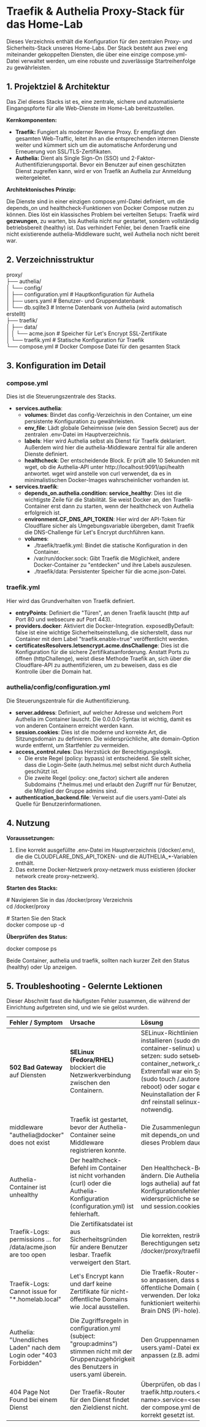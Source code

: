 # **Traefik & Authelia Proxy-Stack für das Home-Lab**

Dieses Verzeichnis enthält die Konfiguration für den zentralen Proxy- und Sicherheits-Stack unseres Home-Labs. Der Stack besteht aus zwei eng miteinander gekoppelten Diensten, die über eine einzige compose.yml-Datei verwaltet werden, um eine robuste und zuverlässige Startreihenfolge zu gewährleisten.

## **1\. Projektziel & Architektur**

Das Ziel dieses Stacks ist es, eine zentrale, sichere und automatisierte Eingangspforte für alle Web-Dienste im Home-Lab bereitzustellen.

**Kernkomponenten:**

* **Traefik:** Fungiert als moderner Reverse Proxy. Er empfängt den gesamten Web-Traffic, leitet ihn an die entsprechenden internen Dienste weiter und kümmert sich um die automatische Anforderung und Erneuerung von SSL/TLS-Zertifikaten.  
* **Authelia:** Dient als Single Sign-On (SSO) und 2-Faktor-Authentifizierungsportal. Bevor ein Benutzer auf einen geschützten Dienst zugreifen kann, wird er von Traefik an Authelia zur Anmeldung weitergeleitet.

**Architektonisches Prinzip:**

Die Dienste sind in einer einzigen compose.yml-Datei definiert, um die depends\_on und healthcheck-Funktionen von Docker Compose nutzen zu können. Dies löst ein klassisches Problem bei verteilten Setups: Traefik wird **gezwungen**, zu warten, bis Authelia nicht nur gestartet, sondern vollständig betriebsbereit (healthy) ist. Das verhindert Fehler, bei denen Traefik eine nicht existierende authelia-Middleware sucht, weil Authelia noch nicht bereit war.

## **2\. Verzeichnisstruktur**

proxy/  
├── authelia/  
│   └── config/  
│       ├── configuration.yml   \# Hauptkonfiguration für Authelia  
│       ├── users.yaml          \# Benutzer- und Gruppendatenbank  
│       └── db.sqlite3          \# Interne Datenbank von Authelia (wird automatisch erstellt)  
├── traefik/  
│   ├── data/  
│   │   └── acme.json           \# Speicher für Let's Encrypt SSL-Zertifikate  
│   └── traefik.yml             \# Statische Konfiguration für Traefik  
└── compose.yml                 \# Docker Compose Datei für den gesamten Stack

## **3\. Konfiguration im Detail**

### **compose.yml**

Dies ist die Steuerungszentrale des Stacks.

* **services.authelia**:  
  * **volumes**: Bindet das config-Verzeichnis in den Container, um eine persistente Konfiguration zu gewährleisten.  
  * **env\_file**: Lädt globale Geheimnisse (wie den Session Secret) aus der zentralen .env-Datei im Hauptverzeichnis.  
  * **labels**: Hier wird Authelia selbst als Dienst für Traefik deklariert. Außerdem wird hier die authelia-Middleware zentral für alle anderen Dienste definiert.  
  * **healthcheck**: Der entscheidende Block. Er prüft alle 10 Sekunden mit wget, ob die Authelia-API unter http://localhost:9091/api/health antwortet. wget wird anstelle von curl verwendet, da es in minimalistischen Docker-Images wahrscheinlicher vorhanden ist.  
* **services.traefik**:  
  * **depends\_on.authelia.condition: service\_healthy**: Dies ist die wichtigste Zeile für die Stabilität. Sie weist Docker an, den Traefik-Container erst dann zu starten, wenn der healthcheck von Authelia erfolgreich ist.  
  * **environment.CF\_DNS\_API\_TOKEN**: Hier wird der API-Token für Cloudflare sicher als Umgebungsvariable übergeben, damit Traefik die DNS-Challenge für Let's Encrypt durchführen kann.  
  * **volumes**:  
    * ./traefik/traefik.yml: Bindet die statische Konfiguration in den Container.  
    * /var/run/docker.sock: Gibt Traefik die Möglichkeit, andere Docker-Container zu "entdecken" und ihre Labels auszulesen.  
    * ./traefik/data: Persistenter Speicher für die acme.json-Datei.

### **traefik.yml**

Hier wird das Grundverhalten von Traefik definiert.

* **entryPoints**: Definiert die "Türen", an denen Traefik lauscht (http auf Port 80 und websecure auf Port 443).  
* **providers.docker**: Aktiviert die Docker-Integration. exposedByDefault: false ist eine wichtige Sicherheitseinstellung, die sicherstellt, dass nur Container mit dem Label "traefik.enable=true" veröffentlicht werden.  
* **certificatesResolvers.letsencrypt.acme.dnsChallenge**: Dies ist die Konfiguration für die sichere Zertifikatsanforderung. Anstatt Ports zu öffnen (httpChallenge), weist diese Methode Traefik an, sich über die Cloudflare-API zu authentifizieren, um zu beweisen, dass es die Kontrolle über die Domain hat.

### **authelia/config/configuration.yml**

Die Steuerungszentrale für die Authentifizierung.

* **server.address**: Definiert, auf welcher Adresse und welchem Port Authelia im Container lauscht. Die 0.0.0.0-Syntax ist wichtig, damit es von anderen Containern erreicht werden kann.  
* **session.cookies**: Dies ist die moderne und korrekte Art, die Sitzungsdomain zu definieren. Die widersprüchliche, alte domain-Option wurde entfernt, um Startfehler zu vermeiden.  
* **access\_control.rules**: Das Herzstück der Berechtigungslogik.  
  * Die erste Regel (policy: bypass) ist entscheidend. Sie stellt sicher, dass die Login-Seite (auth.helmus.me) selbst nicht durch Authelia geschützt ist.  
  * Die zweite Regel (policy: one\_factor) sichert alle anderen Subdomains (\*.helmus.me) und erlaubt den Zugriff nur für Benutzer, die Mitglied der Gruppe admins sind.  
* **authentication\_backend.file**: Verweist auf die users.yaml-Datei als Quelle für Benutzerinformationen.

## **4\. Nutzung**

**Voraussetzungen:**

1. Eine korrekt ausgefüllte .env-Datei im Hauptverzeichnis (/docker/.env), die die CLOUDFLARE\_DNS\_API\_TOKEN- und die AUTHELIA\_\*-Variablen enthält.  
2. Das externe Docker-Netzwerk proxy-netzwerk muss existieren (docker network create proxy-netzwerk).

**Starten des Stacks:**

\# Navigieren Sie in das /docker/proxy Verzeichnis  
cd /docker/proxy

\# Starten Sie den Stack  
docker compose up \-d

**Überprüfen des Status:**

docker compose ps

Beide Container, authelia und traefik, sollten nach kurzer Zeit den Status (healthy) oder Up anzeigen.

## **5\. Troubleshooting \- Gelernte Lektionen**

Dieser Abschnitt fasst die häufigsten Fehler zusammen, die während der Einrichtung aufgetreten sind, und wie sie gelöst wurden.

| Fehler / Symptom | Ursache | Lösung |
| :---- | :---- | :---- |
| **502 Bad Gateway** auf Diensten | **SELinux (Fedora/RHEL)** blockiert die Netzwerkverbindung zwischen den Containern. | SELinux-Richtlinien für Container installieren (sudo dnf install container-selinux) und die Regel setzen: sudo setsebool \-P container\_network\_connect on. Im Extremfall war ein System-Relabel (sudo touch /.autorelabel && sudo reboot) oder sogar eine Neuinstallation der Richtlinien (sudo dnf reinstall selinux-policy-targeted) notwendig. |
| middleware "authelia@docker" does not exist | Traefik ist gestartet, bevor der Authelia-Container seine Middleware registrieren konnte. | Die Zusammenlegung in einen Stack mit depends\_on und healthcheck hat dieses Problem dauerhaft gelöst. |
| Authelia-Container ist unhealthy | Der healthcheck-Befehl im Container ist nicht vorhanden (curl) oder die Authelia-Konfiguration (configuration.yml) ist fehlerhaft. | Den Healthcheck-Befehl auf wget ändern. Die Authelia-Logs (docker logs authelia) auf fatale Konfigurationsfehler prüfen (z.B. widersprüchliche session.domain- und session.cookies-Optionen). |
| Traefik-Logs: permissions ... for /data/acme.json are too open | Die Zertifikatsdatei ist aus Sicherheitsgründen für andere Benutzer lesbar. Traefik verweigert den Start. | Die korrekten, restriktiven Berechtigungen setzen: chmod 600 /docker/proxy/traefik/data/acme.json. |
| Traefik-Logs: Cannot issue for "\*.homelab.local" | Let's Encrypt kann und darf keine Zertifikate für nicht-öffentliche Domains wie .local ausstellen. | Die Traefik-Router-Regeln (rule=...) so anpassen, dass sie **nur** die öffentliche Domain (\*.helmus.me) verwenden. Der lokale Zugriff funktioniert weiterhin über Split-Brain DNS (Pi-hole). |
| Authelia: "Unendliches Laden" nach dem Login oder "403 Forbidden" | Die Zugriffsregeln in configuration.yml (subject: "group:admins") stimmen nicht mit der Gruppenzugehörigkeit des Benutzers in users.yaml überein. | Den Gruppennamen in der users.yaml-Datei exakt an die Regel anpassen (z.B. admin vs. admins). |
| 404 Page Not Found bei einem Dienst | Der Traefik-Router für den Dienst findet den Zieldienst nicht. | Überprüfen, ob das Label traefik.http.routers.\<router-name\>.service=\<service-name\> in der compose.yml des Zieldienstes korrekt gesetzt ist. |

